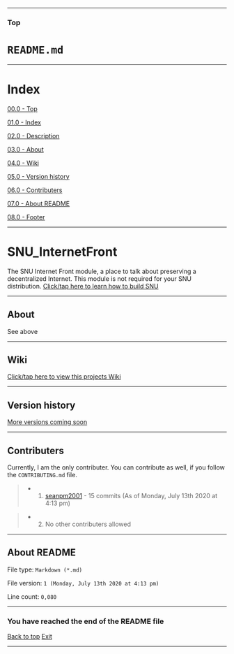 
***

### Top

# `README.md`

***

# Index

[00.0 - Top](#Top)

[01.0 - Index](#Index)

[02.0 - Description](#SNU_InternetFront)

[03.0 - About](#About)

[04.0 - Wiki](#Wiki)

[05.0 - Version history](#Version-history)

[06.0 - Contributers](#Contributers)

[07.0 - About README](#About-README)

[08.0 - Footer](#You-have-reached-the-end-of-the-README-file)

***

# SNU_InternetFront
The SNU Internet Front module, a place to talk about preserving a decentralized Internet. This module is not required for your SNU distribution. [Click/tap here to learn how to build SNU](https://gist.github.com/seanpm2001/745564a46186888e829fdeb9cda584de)

***

## About

See above

***

## Wiki

[Click/tap here to view this projects Wiki](https://github.com/seanpm2001/SNU_InternetFront/wiki)

***

## Version history

[More versions coming soon](https://www.example.com)

***

## Contributers

Currently, I am the only contributer. You can contribute as well, if you follow the `CONTRIBUTING.md` file.

> * 1. [seanpm2001](https://github.com/seanpm2001/) - 15 commits (As of Monday, July 13th 2020 at 4:13 pm)

> * 2. No other contributers allowed

***

## About README

File type: `Markdown (*.md)`

File version: `1 (Monday, July 13th 2020 at 4:13 pm)`

Line count: `0,080`

***

### You have reached the end of the README file

[Back to top](#Top) [Exit](https://github.com)

***
